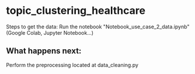 # topic_clustering_healthcare

Steps to get the data: 
Run the notebook "Notebook_use_case_2_data.ipynb" (Google Colab, Jupyter Notebook...)


## What happens next:
Perform the preprocessing located at data_cleaning.py